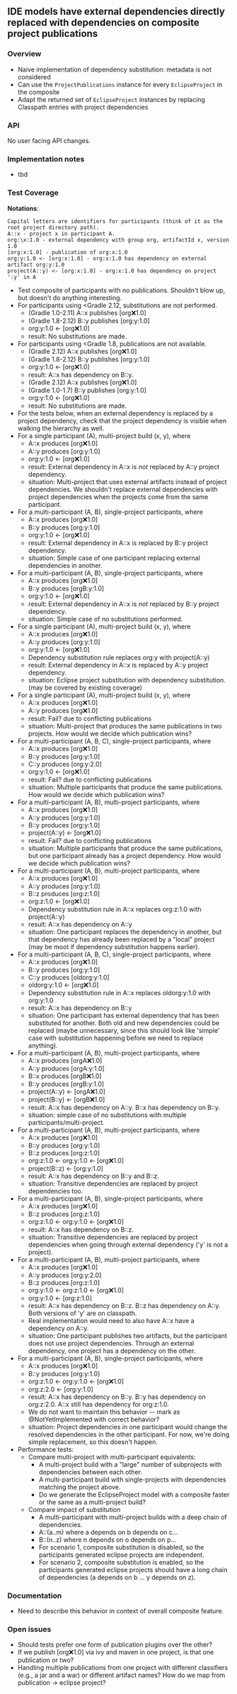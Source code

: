 ## IDE models have external dependencies directly replaced with dependencies on composite project publications

### Overview

- Naive implementation of dependency substitution: metadata is not considered
- Can use the `ProjectPublications` instance for every `EclipseProject` in the composite
- Adapt the returned set of `EclipseProject` instances by replacing Classpath entries with project dependencies

### API

No user facing API changes.

### Implementation notes

- tbd

### Test Coverage

**Notations**:

    Capital letters are identifiers for participants (think of it as the root project directory path).
    A::x - project x in participant A.
    org:\x:1.0 - external dependency with group org, artifactId x, version 1.0
    [org:x:1.0] - publication of org:x:1.0
    org:y:1.0 <- [org:x:1.0] - org:x:1.0 has dependency on external artifact org:y:1.0
    project(A::y) <- [org:x:1.0] - org:x:1.0 has dependency on project ':y' in A

- Test composite of participants with no publications.  Shouldn't blow up, but doesn't do anything interesting.
- For participants using <Gradle 2.12, substitutions are not performed.
    - (Gradle 1.0-2.11) A::x publishes [org:x:1.0] 
    - (Gradle 1.8-2.12) B::y publishes [org:y:1.0] 
    - org:y:1.0 <- [org:x:1.0]
    - result: No substitutions are made.
- For participants using <Gradle 1.8, publications are not available.
    - (Gradle 2.12) A::x publishes [org:x:1.0] 
    - (Gradle 1.8-2.12) B::y publishes [org:y:1.0] 
    - org:y:1.0 <- [org:x:1.0]
    - result: A::x has dependency on B::y.
    - (Gradle 2.12) A::x publishes [org:x:1.0] 
    - (Gradle 1.0-1.7) B::y publishes [org:y:1.0] 
    - org:y:1.0 <- [org:x:1.0]
    - result: No substitutions are made.
- For the tests below, when an external dependency is replaced by a project dependency, check that the project dependency is visible when walking the hierarchy as well.
- For a single participant (A), multi-project build (x, y), where 
    - A::x produces [org:x:1.0]
    - A::y produces [org:y:1.0]
    - org:y:1.0 <- [org:x:1.0]
    - result: External dependency in A::x is _not_ replaced by A::y project dependency.
    - situation: Multi-project that uses external artifacts instead of project dependencies. We shouldn't replace external dependencies with project dependencies when the projects come from the same participant.
- For a multi-participant (A, B), single-project participants, where 
    - A::x produces [org:x:1.0]
    - B::y produces [org:y:1.0]
    - org:y:1.0 <- [org:x:1.0]
    - result: External dependency in A::x is replaced by B::y project dependency.
    - situation: Simple case of one participant replacing external dependencies in another.
- For a multi-participant (A, B), single-project participants, where 
    - A::x produces [org:x:1.0]
    - B::y produces [orgB:y:1.0]
    - org:y:1.0 <- [org:x:1.0]
    - result: External dependency in A::x is _not_ replaced by B::y project dependency.
    - situation: Simple case of no substitutions performed.
- For a single participant (A), multi-project build (x, y), where 
    - A::x produces [org:x:1.0]
    - A::y produces [org:y:1.0]
    - org:y:1.0 <- [org:x:1.0]
    - Dependency substitution rule replaces org:y with project(A::y)
    - result: External dependency in A::x is replaced by A::y project dependency.
    - situation: Eclipse project substitution with dependency substitution. (may be covered by existing coverage)
- For a single participant (A), multi-project build (x, y), where 
    - A::x produces [org:x:1.0]
    - A::y produces [org:x:1.0]
    - result: Fail? due to conflicting publications
    - situation: Multi-project that produces the same publications in two projects. How would we decide which publication wins?
- For a multi-participant (A, B, C), single-project participants, where 
    - A::x produces [org:x:1.0]
    - B::y produces [org:y:1.0]
    - C::y produces [org:y:2.0]
    - org:y:1.0 <- [org:x:1.0]
    - result: Fail? due to conflicting publications
    - situation: Multiple participants that produce the same publications. How would we decide which publication wins?
- For a multi-participant (A, B), multi-project participants, where 
    - A::x produces [org:x:1.0]
    - A::y produces [org:y:1.0]
    - B::y produces [org:y:1.0]
    - project(A::y) <- [org:x:1.0]
    - result: Fail? due to conflicting publications
    - situation: Multiple participants that produce the same publications, but one participant already has a project dependency. How would we decide which publication wins?
- For a multi-participant (A, B), multi-project participants, where 
    - A::x produces [org:x:1.0]
    - A::y produces [org:y:1.0]
    - B::z produces [org:z:1.0]
    - org:z:1.0 <- [org:x:1.0]
    - Dependency substitution rule in A::x replaces org:z:1.0 with project(A::y)
    - result: A::x has dependency on A::y
    - situation: One participant replaces the dependency in another, but that dependency has already been replaced by a "local" project (may be moot if dependency substitution happens earlier).
- For a multi-participant (A, B, C), single-project participants, where 
    - A::x produces [org:x:1.0]
    - B::y produces [org:y:1.0]
    - C::y produces [oldorg:y:1.0]
    - oldorg:y:1.0 <- [org:x:1.0]
    - Dependency substitution rule in A::x replaces oldorg:y:1.0 with org:y:1.0
    - result: A::x has dependency on B::y
    - situation: One participant has external dependency that has been substituted for another. Both old and new dependencies could be replaced (maybe unnecessary, since this should look like 'simple' case with substitution happening before we need to replace anything).
- For a multi-participant (A, B), multi-project participants, where 
    - A::x produces [orgA:x:1.0]
    - A::y produces [orgA:y:1.0]
    - B::x produces [orgB:x:1.0]
    - B::y produces [orgB:y:1.0]
    - project(A::y) <- [orgA:x:1.0]
    - project(B::y) <- [orgB:x:1.0]
    - result: A::x has dependency on A::y.  B::x has dependency on B::y.
    - situation: simple case of no substitutions with multiple participants/multi-project.
- For a multi-participant (A, B), multi-project participants, where 
    - A::x produces [org:x:1.0]
    - B::y produces [org:y:1.0]
    - B::z produces [org:z:1.0]
    - org:z:1.0 <- org:y:1.0 <- [org:x:1.0]
    - project(B::z) <- [org:y:1.0]
    - result: A::x has dependency on B::y and B::z.
    - situation: Transitive dependencies are replaced by project dependencies too.
- For a multi-participant (A, B), single-project participants, where 
    - A::x produces [org:x:1.0]
    - B::z produces [org:z:1.0]
    - org:z:1.0 <- org:y:1.0 <- [org:x:1.0]
    - result: A::x has dependency on B::z.
    - situation: Transitive dependencies are replaced by project dependencies when going through external dependency ('y' is not a project).
- For a multi-participant (A, B), multi-project participants, where 
    - A::x produces [org:x:1.0]
    - A::y produces [org:y:2.0]
    - B::z produces [org:z:1.0]
    - org:y:1.0 <- org:z:1.0 <- [org:x:1.0]
    - org:y:1.0 <- [org:z:1.0]
    - result: A::x has dependency on B::z.  B::z has dependency on A::y.  Both versions of 'y' are on classpath.
    - Real implementation would need to also have A::x have a dependency on A::y.
    - situation: One participant publishes two artifacts, but the participant does not use project dependencies. Through an external dependency, one project has a dependency on the other.
- For a multi-participant (A, B), single-project participants, where 
    - A::x produces [org:x:1.0]
    - B::y produces [org:y:1.0]
    - org:z:1.0 <- org:y:1.0 <- [org:x:1.0]
    - org:z:2.0 <- [org:y:1.0]
    - result: A::x has dependency on B::y. B::y has dependency on org:z:2.0. A::x still has dependency for org:z:1.0. 
    - We do not want to maintain this behavior -- mark as @NotYetImplemented with correct behavior?
    - situation: Project dependencies in one participant would change the resolved dependencies in the other participant. For now, we're doing simple replacement, so this doesn't happen.
- Performance tests:
    - Compare multi-project with multi-participant equivalents:
        - A multi-project build with a "large" number of subprojects with dependencies between each other.
        - A multi-participant build with single-projects with dependencies matching the project above.
        - Do we generate the EclipseProject model with a composite faster or the same as a multi-project build?
    - Compare impact of substitution
        - A multi-participant with multi-project builds with a deep chain of dependencies.
        - A::(a..m) where a depends on b depends on c...
        - B::(n..z) where n depends on o depends on p...
        - For scenario 1, composite substitution is disabled, so the participants generated eclipse projects are independent.
        - For scenario 2, composite substitution is enabled, so the participants generated eclipse projects should have a long chain of dependencies (a depends on b ... y depends on z).

### Documentation

- Need to describe this behavior in context of overall composite feature.

### Open issues

- Should tests prefer one form of publication plugins over the other?
- If we publish [org:x:1.0] via ivy and maven in one project, is that one publication or two?
- Handling multiple publications from one project with different classifiers (e.g., a jar and a war) or different artifact names?  How do we map from publication -> eclipse project?
